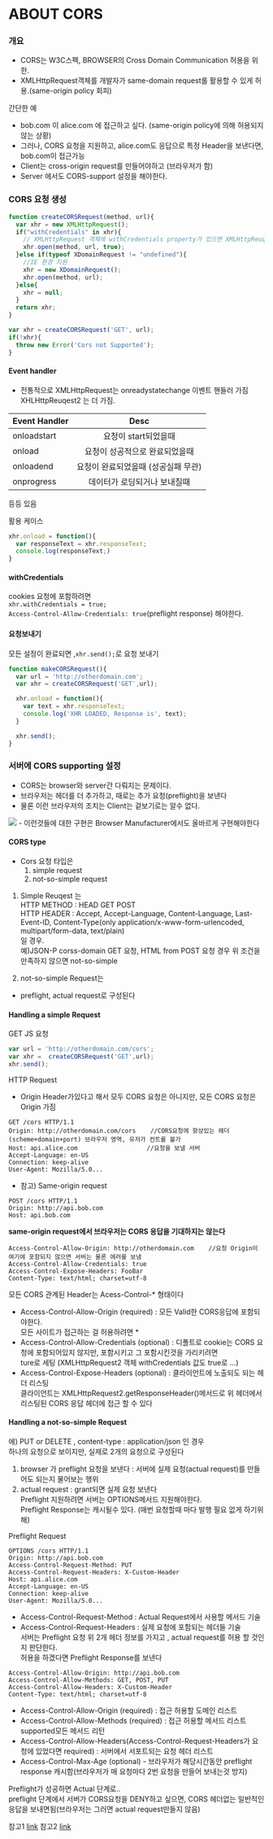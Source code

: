 # ABOUT CORS

### 개요

- CORS는 W3C스펙, BROWSER의 Cross Domain Communication 허용을 위한.
- XMLHttpRequest객체를 개발자가 same-domain request롤 활용할 수 있게 허용.(same-origin policy 회피)

간단한 예  
- bob.com 이 alice.com 에 접근하고 싶다. (same-origin policy에 의해 허용되지 않는 상황)
- 그러나, CORS 요청을 지원하고, alice.com도 응답으로 특정 Header을 보낸다면, bob.com이 접근가능
- Client는 cross-origin request를 만들어야하고 (브라우저가 함)
- Server 에서도 CORS-support 설정을 해야한다.


### CORS 요청 생성
```javascript
function createCORSRequest(method, url){
  var xhr = new XMLHttpRequest();
  if("withCredentials" in xhr){
    // XMLHttpRequest 객체에 withCredentials property가 있으면 XMLHttpReuqest2 객체이다.
    xhr.open(method, url, true);
  }else if(typeof XDomainRequest != "undefined"){
    //IE 환경 지원
    xhr = new XDomainRequest();
    xhr.open(method, url);
  }else{
    xhr = null;
  }
  return xhr;
}

var xhr = createCORSRequest('GET', url);
if(!xhr){
  throw new Error('Cors not Supported');
}

```

#### Event handler
- 전통적으로 XMLHttpRequest는 onreadystatechange 이벤트 핸들러 가짐  
XHLHttpReuqest2 는 더 가짐.  

| Event Handler   |      Desc      |
|----------|:-------------:|
| onloadstart| 요청이 start되었을때 |
| onload |    요청이 성공적으로 완료되었을때   |
| onloadend | 요청이 완료되었을때 (성공실패 무관) |
| onprogress | 데이터가 로딩되거나 보내질때 |
등등 있음  

활용 케이스

```javascript
xhr.onload = function(){
  var responseText = xhr.responseText;
  console.log(responseText;)
}
```

#### withCredentials
cookies 요청에 포함하려면  
`xhr.withCredentials = true;`  
`Access-Control-Allow-Credentials: true`(preflight response) 해야한다.

#### 요청보내기
모든 설정이 완료되면 ,`xhr.send();`로 요청 보내기  
```javascript
function makeCORSRequest(){
  var url = 'http://otherdomain.com';
  var xhr = createCORSRequest('GET',url);

  xhr.onload = function(){
    var text = xhr.responseText;
    console.log('XHR LOADED, Response is', text);
  }

  xhr.send();
}
```


### 서버에 CORS supporting 설정
- CORS는 browser와 server간 다뤄지는 문제이다.
- 브라우저는 헤더를 더 추가하고, 때로는 추가 요청(preflight)을 보낸다
- 물론 이런 브라우저의 조치는 Client는 겉보기로는 알수 없다.  

<img src='./cors-flow.png'>
- 이런것들에 대한 구현은 Browser Manufacturer에서도 올바르게 구현해야한다


#### CORS type
- Cors 요청 타입은
  1. simple request
  2. not-so-simple request  

1. Simple Reuqest 는  
HTTP METHOD : HEAD GET POST  
HTTP HEADER : Accept, Accept-Language, Content-Language, Last-Event-ID, Content-Type(only application/x-www-form-urlencoded, multipart/form-data, text/plain)    
일 경우.  
예)JSON-P corss-domain GET 요청, HTML from POST 요청 경우
위 조건을 만족하지 않으면   not-so-simple

2. not-so-simple Request는  
- preflight, actual request로 구성된다


#### Handling a simple Request
GET JS 요청
```javascript
var url = 'http://otherdomain.com/cors';
var xhr =  createCORSRequest('GET',url);
xhr.send();
```
HTTP Request
- Origin Header가있다고 해서 모두 CORS 요청은 아니지만, 모든 CORS 요청은 Origin 가짐  

```
GET /cors HTTP/1.1
Origin: http://otherdomain.com/cors    //CORS요청에 항상있는 헤더(scheme+domain+port) 브라우저 영역, 유저가 컨트롤 불가
Host: api.alice.com                   //요청을 보낼 서버
Accept-Language: en-US
Connection: keep-alive
User-Agent: Mozilla/5.0...
```

- 참고)
Same-origin request
```
POST /cors HTTP/1.1
Origin: http://api.bob.com
Host: api.bob.com
```
<strong>same-origin request에서 브라우저는 CORS 응답을 기대하지는 않는다</strong>

```
Access-Control-Allow-Origin: http://otherdomain.com    //요청 Origin이 여기에 포함되지 않으면 서버는 물론 에러를 보냄
Access-Control-Allow-Credentials: true
Access-Control-Expose-Headers: FooBar
Content-Type: text/html; charset=utf-8
```  



모든 CORS 관계된 Header는 Acess-Control-* 형태이다
- Access-Control-Allow-Origin (required) : 모든 Valid한 CORS응답에 포함되야한다.   
모든 사이트가 접근하는 걸 허용하려면  *
- Access-Control-Allow-Credentials (optional) : 디폴트로 cookie는 CORS 요청에 포함되어있지 않지만, 포함시키고 그 포함시킨것을 가리키려면  
ture로 세팅 (XMLHttpRequest2 객체 withCredentials 값도 true로 ...)
- Access-Control-Expose-Headers (optional) : 클라이언트에 노출되도 되는 헤더 리스팅  
클라이언트는 XMLHttpRequest2.getResponseHeader()메서드로 위 헤더에서 리스팅된 CORS 응답 헤더에 접근 할 수 있다


#### Handling a not-so-simple Request
에) PUT or DELETE , content-type : application/json 인 경우  
하나의 요청으로 보이지만, 실제로 2개의 요청으로 구성된다
1. browser 가  preflight 요청을 보낸다 : 서버에 실제 요청(actual request)를 만들어도 되는지 물어보는 행위
2. actual request :  grant되면 실제 요청 보낸다  
Preflight 지원하려면 서버는 OPTIONS메서드 지원해야한다.  
Preflight Response는 캐시될수 있다. (매번 요청할때 마다 발행 필요 없게 하기위해)

Preflight Request
```
OPTIONS /cors HTTP/1.1
Origin: http://api.bob.com
Access-Control-Request-Method: PUT
Access-Control-Request-Headers: X-Custom-Header
Host: api.alice.com
Accept-Language: en-US
Connection: keep-alive
User-Agent: Mozilla/5.0...
```  
- Access-Control-Request-Method : Actual Request에서 사용할 메서드 기술
- Access-Control-Request-Headers : 실제 요청에 포함되는 헤더들 기술  
서버는 Preflight 요청 위 2개 헤더 정보를 가지고 , actual request를 허용 할 것인지 판단한다.  
허용을 하겠다면 Preflight Response를 보낸다
```
Access-Control-Allow-Origin: http://api.bob.com
Access-Control-Allow-Methods: GET, POST, PUT
Access-Control-Allow-Headers: X-Custom-Header
Content-Type: text/html; charset=utf-8
```
- Access-Control-Allow-Origin (required) : 접근 허용할 도메인 리스트
- Access-Control-Allow-Methods (required) : 접근 허용할 메서드 리스트 supported모든 메서드 리턴
- Access-Control-Allow-Headers(Access-Control-Request-Headers가 요청에 있었다면 required) : 서버에서 서포트되는 요청 헤더 리스트
- Access-Control-Max-Age (optional) - 브라우저가 해당시간동안  preflight response 캐시함(브라우저가 매 요청마다 2번 요청을 만들어 보내는것 방지)  


Preflight가 성공하면 Actual 단계로..  
preflight 단계에서 서버가 CORS요청을 DENY하고 싶으면, CORS 헤더없는 일반적인 응답을 보내면됨(브라우저는 그러면 actual request만들지 않음)


참고1 [link](www.html5rocks.com/en/tutorials/cors/)
참고2 [link](http://hanmomhanda.github.io/2015/07/21/Cross-Origin-Resource-Sharing/)
